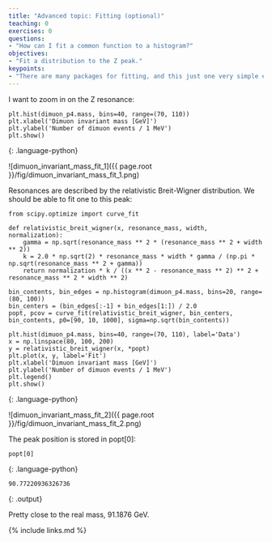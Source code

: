 ```yaml
---
title: "Advanced topic: Fitting (optional)"
teaching: 0
exercises: 0
questions:
- "How can I fit a common function to a histogram?"
objectives:
- "Fit a distribution to the Z peak."
keypoints:
- "There are many packages for fitting, and this just one very simple example."
---
```


I want to zoom in on the Z resonance:

~~~
plt.hist(dimuon_p4.mass, bins=40, range=(70, 110))
plt.xlabel('Dimuon invariant mass [GeV]')
plt.ylabel('Number of dimuon events / 1 MeV')
plt.show()
~~~
{: .language-python}

![dimuon_invariant_mass_fit_1]({{ page.root }}/fig/dimuon_invariant_mass_fit_1.png)

Resonances are described by the relativistic Breit-Wigner distribution.
We should be able to fit one to this peak:

~~~
from scipy.optimize import curve_fit

def relativistic_breit_wigner(x, resonance_mass, width, normalization):
    gamma = np.sqrt(resonance_mass ** 2 * (resonance_mass ** 2 + width ** 2))
    k = 2.0 * np.sqrt(2) * resonance_mass * width * gamma / (np.pi * np.sqrt(resonance_mass ** 2 + gamma))
    return normalization * k / ((x ** 2 - resonance_mass ** 2) ** 2 + resonance_mass ** 2 * width ** 2)

bin_contents, bin_edges = np.histogram(dimuon_p4.mass, bins=20, range=(80, 100))
bin_centers = (bin_edges[:-1] + bin_edges[1:]) / 2.0
popt, pcov = curve_fit(relativistic_breit_wigner, bin_centers, bin_contents, p0=[90, 10, 1000], sigma=np.sqrt(bin_contents))

plt.hist(dimuon_p4.mass, bins=40, range=(70, 110), label='Data')
x = np.linspace(80, 100, 200)
y = relativistic_breit_wigner(x, *popt)
plt.plot(x, y, label='Fit')
plt.xlabel('Dimuon invariant mass [GeV]')
plt.ylabel('Number of dimuon events / 1 MeV')
plt.legend()
plt.show()
~~~
{: .language-python}

![dimuon_invariant_mass_fit_2]({{ page.root }}/fig/dimuon_invariant_mass_fit_2.png)

The peak position is stored in popt[0]:

~~~
popt[0]
~~~
{: .language-python}
~~~
90.77220936326736
~~~
{: .output}

Pretty close to the real mass, 91.1876 GeV.

{% include links.md %}
